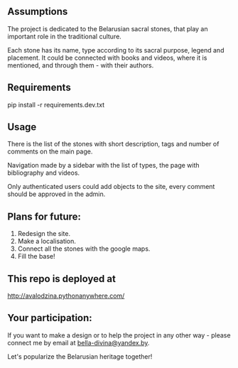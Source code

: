 ## Assumptions
The project is dedicated to the Belarusian sacral stones, that play an important role in the traditional culture. 

Each stone has its name, type according to its sacral purpose, legend and placement. It could be connected 
with books and videos, where it is mentioned, and through them - with their authors.

## Requirements 
pip install -r requirements.dev.txt

## Usage
There is the list of the stones with short description, tags and number of comments on the main page.

Navigation made by a sidebar with the list of types, the page with bibliography and videos.

Only authenticated users could add objects to the site, every comment should be approved in the admin.

## Plans for future:
1. Redesign the site.
2. Make a localisation.
3. Connect all the stones with the google maps.
4. Fill the base!

## This repo is deployed at
http://avalodzina.pythonanywhere.com/

## Your participation:
If you want to make a design or to help the project in any other way - 
please connect me by email at bella-divina@yandex.by.

Let's popularize the Belarusian heritage together!